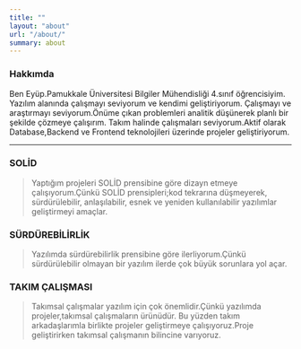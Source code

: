 ```yaml
---
title: ""
layout: "about"
url: "/about/"
summary: about
---
```


### Hakkımda
Ben Eyüp.Pamukkale Üniversitesi Bilgiler Mühendisliği 4.sınıf öğrencisiyim. Yazılım alanında çalışmayı seviyorum ve kendimi geliştiriyorum. Çalışmayı ve araştırmayı seviyorum.Önüme çıkan problemleri analitik düşünerek planlı bir şekilde çözmeye çalışırım. Takım halinde çalışmaları seviyorum.Aktif olarak Database,Backend ve Frontend teknolojileri üzerinde projeler geliştiriyorum.

---
### SOLİD
> Yaptığım projeleri SOLİD prensibine göre dizayn etmeye çalışıyorum.Çünkü SOLİD prensipleri;kod tekrarına düşmeyerek, sürdürülebilir, anlaşılabilir, esnek ve yeniden kullanılabilir yazılımlar geliştirmeyi amaçlar.

### SÜRDÜREBİLİRLİK
> Yazılımda sürdürebilirlik prensibine göre ilerliyorum.Çünkü sürdürülebilir olmayan bir yazılım ilerde çok büyük sorunlara yol açar.

### TAKIM ÇALIŞMASI
> Takımsal çalışmalar yazılım için çok önemlidir.Çünkü yazılımda projeler,takımsal çalışmaların ürünüdür. Bu yüzden takım arkadaşlarımla birlikte projeler geliştirmeye çalışıyoruz.Proje geliştirirken takımsal çalışmanın bilincine varıyoruz.